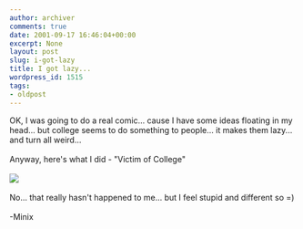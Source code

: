 ```yaml
---
author: archiver
comments: true
date: 2001-09-17 16:46:04+00:00
excerpt: None
layout: post
slug: i-got-lazy
title: I got lazy...
wordpress_id: 1515
tags:
- oldpost
---
```


OK, I was going to do a real comic... cause I have some ideas floating in my head... but college seems to do something to people... it makes them lazy... and turn all weird... <br /><br />Anyway, here's what I did - "Victim of College"<br /><br /><img src = "http://www.oliverweb.com/newsimages/victimofcollege.png"><br /><br />No... that really hasn't happened to me... but I feel stupid and different so =)<br /><br />-Minix